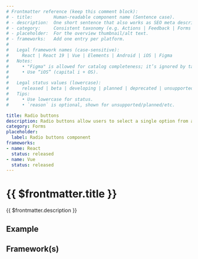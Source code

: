 ```yaml
---
# Frontmatter reference (keep this comment block):
# - title:        Human-readable component name (Sentence case).
# - description:  One short sentence that also works as SEO meta description.
# - category:     Consistent taxonomy (e.g. Actions | Feedback | Forms | Navigation | Data display | Layout | Utilities).
# - placeholder:  For the overview thumbnail/alt text.
# - frameworks:   Add one entry per platform.
#
#   Legal framework names (case-sensitive):
#     React | React 19 | Vue | Elements | Android | iOS | Figma
#   Notes:
#     • "Figma" is allowed for catalog completeness; it’s ignored by tabs/matrix.
#     • Use “iOS” (capital i + OS).
#
#   Legal status values (lowercase):
#     released | beta | developing | planned | deprecated | unsupported
#   Tips:
#     • Use lowercase for status.
#     • `reason` is optional, shown for unsupported/planned/etc.

title: Radio buttons
description: Radio buttons allow users to select a single option from a button group.
category: Forms
placeholder:
  label: Radio buttons component
frameworks:
- name: React
  status: released
- name: Vue
  status: released
---
```

# {{ $frontmatter.title }}
{{ $frontmatter.description }}

<DsComponentStatus align="left" hide-unsupported />

## Example
<ThemeSwitcher />
<radiobuttons-example />

## Framework(s)
<DsCodeTabs />

<component-questions />
